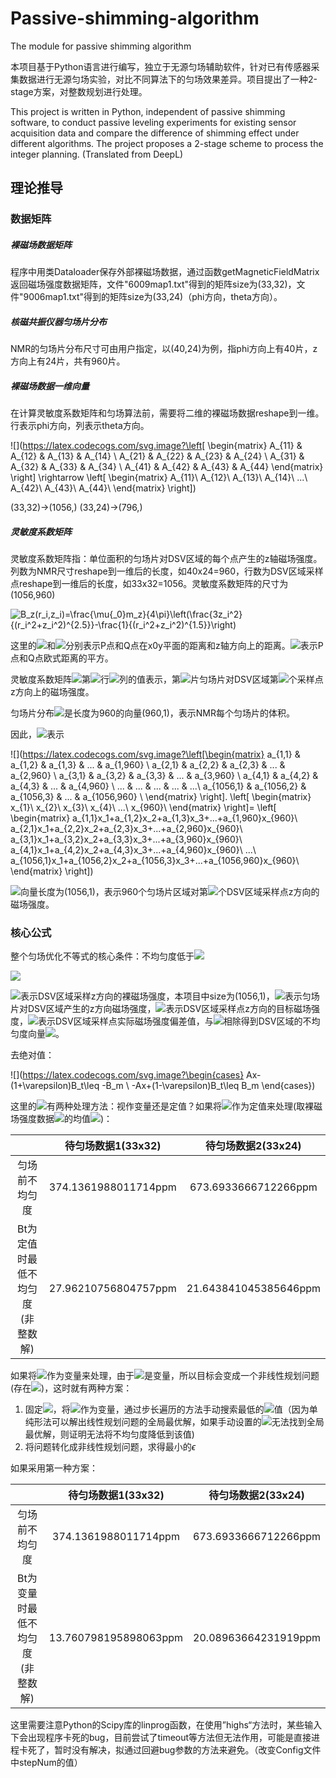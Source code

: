 # Passive-shimming-algorithm
The module for passive shimming algorithm

本项目基于Python语言进行编写，独立于无源匀场辅助软件，针对已有传感器采集数据进行无源匀场实验，对比不同算法下的匀场效果差异。项目提出了一种2-stage方案，对整数规划进行处理。

This project is written in Python, independent of passive shimming software, to conduct passive leveling experiments for existing sensor acquisition data and compare the difference of shimming effect under different algorithms. The project proposes a 2-stage scheme to process the integer planning. (Translated from DeepL)



## 理论推导

### 数据矩阵

##### 裸磁场数据矩阵

程序中用类Dataloader保存外部裸磁场数据，通过函数getMagneticFieldMatrix返回磁场强度数据矩阵，文件"6009map1.txt"得到的矩阵size为(33,32)，文件"9006map1.txt"得到的矩阵size为(33,24)（phi方向，theta方向）。



##### 核磁共振仪器匀场片分布

NMR的匀场片分布尺寸可由用户指定，以(40,24)为例，指phi方向上有40片，z方向上有24片，共有960片。



##### 裸磁场数据一维向量

在计算灵敏度系数矩阵和匀场算法前，需要将二维的裸磁场数据reshape到一维。行表示phi方向，列表示theta方向。

![](https://latex.codecogs.com/svg.image?\left[
	\begin{matrix}
		A_{11} & A_{12} & A_{13} & A_{14} \\
		A_{21} & A_{22} & A_{23} & A_{24} \\
		A_{31} & A_{32} & A_{33} & A_{34} \\
		A_{41} & A_{42} & A_{43} & A_{44} 
	\end{matrix} 
\right]
\rightarrow
\left[
	\begin{matrix}
		A_{11}\\
		A_{12}\\
		A_{13}\\
		A_{14}\\
		...\\
		A_{42}\\
		A_{43}\\
		A_{44}\\
	\end{matrix} 
\right])



(33,32)->(1056,)  (33,24)->(796,)



##### 灵敏度系数矩阵

灵敏度系数矩阵指：单位面积的匀场片对DSV区域的每个点产生的z轴磁场强度。列数为NMR尺寸reshape到一维后的长度，如40x24=960，行数为DSV区域采样点reshape到一维后的长度，如33x32=1056。灵敏度系数矩阵的尺寸为(1056,960)

<img src="https://latex.codecogs.com/svg.image?B_z(r_i,z_i)=\frac{\mu{_0}m_z}{4\pi}\left(\frac{3z_i^2}{(r_i^2&plus;z_i^2)^{2.5}}-\frac{1}{(r_i^2&plus;z_i^2)^{1.5}}\right)" title="B_z(r_i,z_i)=\frac{\mu{_0}m_z}{4\pi}\left(\frac{3z_i^2}{(r_i^2+z_i^2)^{2.5}}-\frac{1}{(r_i^2+z_i^2)^{1.5}}\right)" />

这里的![](https://latex.codecogs.com/svg.image?r_i)和![](https://latex.codecogs.com/svg.image?z_i)分别表示P点和Q点在x0y平面的距离和z轴方向上的距离。![](https://latex.codecogs.com/svg.image?r_i^2+z_i^2)表示P点和Q点欧式距离的平方。

灵敏度系数矩阵![](https://latex.codecogs.com/svg.image?A)第![](https://latex.codecogs.com/svg.image?i)行![](https://latex.codecogs.com/svg.image?j)列的值表示，第![](https://latex.codecogs.com/svg.image?j)片匀场片对DSV区域第![](https://latex.codecogs.com/svg.image?i)个采样点z方向上的磁场强度。

匀场片分布![](https://latex.codecogs.com/svg.image?x)是长度为960的向量(960,1)，表示NMR每个匀场片的体积。

因此，![](https://latex.codecogs.com/svg.image?Ax)表示



![](https://latex.codecogs.com/svg.image?\left[\begin{matrix}
		a_{1,1} & a_{1,2} & a_{1,3} & ... & a_{1,960} \\
		a_{2,1} & a_{2,2} & a_{2,3} & ... & a_{2,960} \\
		a_{3,1} & a_{3,2} & a_{3,3} & ... & a_{3,960} \\
		a_{4,1} & a_{4,2} & a_{4,3} & ... & a_{4,960} \\
		... & ... & ... & ... & ...\\
		a_{1056,1} & a_{1056,2} & a_{1056,3} & ... & a_{1056,960} \\
	\end{matrix} 
\right].
\left[
	\begin{matrix}
		x_{1}\\
		x_{2}\\
		x_{3}\\
		x_{4}\\
		...\\
		x_{960}\\
	\end{matrix} 
\right]=
\left[
	\begin{matrix}
		a_{1,1}x_1+a_{1,2}x_2+a_{1,3}x_3+...+a_{1,960}x_{960}\\
		a_{2,1}x_1+a_{2,2}x_2+a_{2,3}x_3+...+a_{2,960}x_{960}\\
		a_{3,1}x_1+a_{3,2}x_2+a_{3,3}x_3+...+a_{3,960}x_{960}\\
		a_{4,1}x_1+a_{4,2}x_2+a_{4,3}x_3+...+a_{4,960}x_{960}\\
		...\\
		a_{1056,1}x_1+a_{1056,2}x_2+a_{1056,3}x_3+...+a_{1056,960}x_{960}\\
	\end{matrix}
\right])



![](https://latex.codecogs.com/svg.image?Ax)向量长度为(1056,1)，表示960个匀场片区域对第![](https://latex.codecogs.com/svg.image?i)个DSV区域采样点z方向的磁场强度。



### 核心公式

整个匀场优化不等式的核心条件：不均匀度低于![](https://latex.codecogs.com/svg.image?\varepsilon)

![](https://latex.codecogs.com/svg.image?H=\frac{|B_m+Ax-B_t|}{B_t}<\varepsilon)

![](https://latex.codecogs.com/svg.image?B_m)表示DSV区域采样z方向的裸磁场强度，本项目中size为(1056,1)，![](https://latex.codecogs.com/svg.image?Ax)表示匀场片对DSV区域产生的z方向磁场强度，![](https://latex.codecogs.com/svg.image?B_t)表示DSV区域采样点z方向的目标磁场强度，![](https://latex.codecogs.com/svg.image?|B_m+Ax-B_t|)表示DSV区域采样点实际磁场强度偏差值，与![](https://latex.codecogs.com/svg.image?B_t)相除得到DSV区域的不均匀度向量![](https://latex.codecogs.com/svg.image?H)。

去绝对值：

![](https://latex.codecogs.com/svg.image?\begin{cases}
	Ax-(1+\varepsilon)B_t\leq -B_m \\
	-Ax+(1-\varepsilon)B_t\leq B_m
\end{cases})



这里的![](https://latex.codecogs.com/svg.image?B_t)有两种处理方法：视作变量还是定值？如果将![](https://latex.codecogs.com/svg.image?B_t)作为定值来处理(取裸磁场强度数据![](https://latex.codecogs.com/svg.image?B_m)的均值![](https://latex.codecogs.com/svg.image?B_{avg}))：

|                                  |  待匀场数据1(33x32)  |  待匀场数据2(33x24)   |
| :------------------------------: | :------------------: | :-------------------: |
|          匀场前不均匀度          | 374.1361988011714ppm | 673.6933666712266ppm  |
| Bt为定值时最低不均匀度(非整数解) | 27.96210756804757ppm | 21.643841045385646ppm |

如果将![](https://latex.codecogs.com/svg.image?B_t)作为变量来处理，由于![](https://latex.codecogs.com/svg.image?\varepsilon)是变量，所以目标会变成一个非线性规划问题(存在![](https://latex.codecogs.com/svg.image?\varepsilon{B_t}))，这时就有两种方案：

1. 固定![](https://latex.codecogs.com/svg.image?\varepsilon)，将![](https://latex.codecogs.com/svg.image?B_t)作为变量，通过步长遍历的方法手动搜索最低的![](https://latex.codecogs.com/svg.image?\varepsilon)值（因为单纯形法可以解出线性规划问题的全局最优解，如果手动设置的![](https://latex.codecogs.com/svg.image?\varepsilon)无法找到全局最优解，则证明无法将不均匀度降低到该值)
2. 将问题转化成非线性规划问题，求得最小的$\epsilon$



如果采用第一种方案：

|                                  |  待匀场数据1(33x32)   |  待匀场数据2(33x24)  |
| :------------------------------: | :-------------------: | :------------------: |
|          匀场前不均匀度          | 374.1361988011714ppm  | 673.6933666712266ppm |
| Bt为变量时最低不均匀度(非整数解) | 13.760798195898063ppm | 20.08963664231919ppm |

这里需要注意Python的Scipy库的linprog函数，在使用”highs“方法时，某些输入下会出现程序卡死的bug，目前尝试了timeout等方法但无法作用，可能是直接进程卡死了，暂时没有解决，拟通过回避bug参数的方法来避免。（改变Config文件中stepNum的值）

